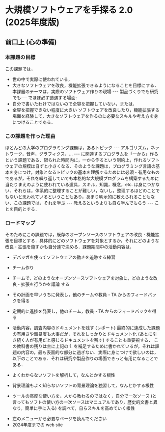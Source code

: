 # 大規模ソフトウェアを手探る 2.0 (2025年度版)

## 前口上 (心の準備)

### 本課題の目標
この課題では，
* 世の中で実際に使われている，
* 大きなソフトウェアを改良，機能拡張できるようになることを目標にする．本課題のテーマは，実際のソフトウェア作りの現場 --- 製品づくりでも研究でも--- でほぼ必ず遭遇する場面:
* 自分で書いたわけではないので全容を把握していない，または，
* 全容を把握できない程度に大きい
ソフトウェアを改良したり，機能拡張する場面を経験して，大きなソフトウェアを作るのに必要なスキルや考え方を身につけることである．

### この課題を作った理由
ほとんどの大学のプログラミング課題は，あるトピック --- アルゴリズム，ネットワーク，音声，グラフィクス，... --- に関連するプログラムを「一から」作るという課題である．限られた時間内に，一から作るという制約上，作れるソフトウェアの規模は自ずと小さくなる．そのような課題は，プログラミング言語の基本を身につけ，対象となるトピックの基本を理解するためには必須・有用なものであるが，それを繰り返していても本格的な大規模プログラムを構築するために当たりまえのように使われている道具，スキル，知識，概念，etc. は身につかない．それらは，体系的に整理することが難しい，ないし，整理するほどのことでもないと思われているということもあり，あまり明示的に教えられることもない．この課題では，それを学ぶ --- 教えるというよりも自ら学んでもらう --- ことを目的とする．

### ロードマップ
そのためにこの課題では，既存のオープンソースのソフトウェアの改良・機能拡張を目標とする．具体的にどのソフトウェアを対象とするか，それにどのような改良・拡張を施すかも自分達で決める．課題期間中の活動内容は，

+ デバッガを使ってソフトウェアの動きを追跡する練習
+ チーム作り
+ チームで，どのようなオープンソースソフトウェアを対象に，どのような改良・拡張を行うかを議論
する
+ その計画を早いうちに発表し，他のチームや教員・TA からのフィードバックを得る
+ 定期的に進捗を発表し，他のチーム，教員・TA からのフィードバックを得る
+ 活動内容，調査内容のドキュメントを残す (レポート)
最終的に達成した課題の有用さや難易度も大事だが，それをしっかりとドキュメント化 (あとに引き続く人が有用だと感じるドキュメントを残す) することも重要視する．
この教科書の残りは主に上記の 1. を補足するために書かれているが，それは課題の内容の，最も表面的な部分に過ぎない．実際に身につけて欲しいのは，以下のことである．それは研究や製品作りの場面できっと有用になることである．

+ よくわからないソフトを解析して，なんとかする根性
+ 背景理論もよく知らないソフトの背景理論を独習して，なんとかする根性
+ ツールの高度な使い方を，人から教わるのではなく，自分で一次ソース (と言ってもソフトの使い方の一次ソースはマニュアルであり，歴史的文書と異なり，簡単に手に入る) を調べて，自らスキルを高めていく根性

* 左のメニューから必要なページを読んでください
* 2024年度までの web site 
